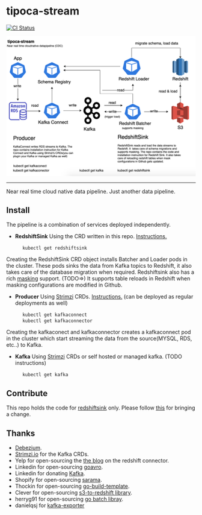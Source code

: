# tipoca-stream
[![CI Status](https://travis-ci.com/practo/tipoca-stream.svg?token=kWeQdLBoqkiCi2kdxHdt&branch=master)](https://travis-ci.com/practo/tipoca-stream)

<img src="arch.png">

---

Near real time cloud native data pipeline. Just another data pipeline.

## Install
The pipeline is a combination of services deployed independently.

- **RedshiftSink** Using the CRD written in this repo. [Instructions.](https://github.com/practo/tipoca-stream/blob/master/redshiftsink/README.md)
```
      kubectl get redshiftsink
```
Creating the RedshiftSink CRD object installs Batcher and Loader pods in the cluster. These pods sinks the data from Kafka topics to Redshift, it also takes care of the database migration when required. Redshiftsink also has a rich [masking](https://github.com/practo/tipoca-stream/blob/master/redshiftsink/MASKING.md) support. (TODO=>) It supports table reloads in Redshift when masking configurations are modified in Github.

- **Producer** Using [Strimzi](http://strimzi.io/) CRDs. [Instructions.](https://github.com/practo/tipoca-stream/blob/master/producer/README.md) (can be deployed as regular deployments as well)
```
      kubectl get kafkaconnect
      kubectl get kafkaconnector
```
Creating the kafkaconect and kafkaconnector creates a kafkaconnect pod in the cluster which start streaming the data from the source(MYSQL, RDS, etc..) to Kafka.

- **Kafka** Using [Strimzi](http://strimzi.io/) CRDs or self hosted or managed kafka. (TODO instructions)
```
      kubectl get kafka
```

## Contribute
This repo holds the code for [redshiftsink](./redshiftsink) only. Please follow [this](https://github.com/practo/tipoca-stream/blob/master/redshiftsink/README.md#contributing) for bringing a change.

## Thanks

- [Debezium](https://debezium.io/).
- [Strimzi.io](http://strimzi.io/) for the Kafka CRDs.
- Yelp for open-sourcing the [the blog](https://engineeringblog.yelp.com/2016/10/redshift-connector.html) on the redshift connector.
- Linkedin for open-sourcing [goavro](https://github.com/linkedin/goavro).
- Linkedin for donating [Kafka](https://kafka.apache.org).
- Shopify for open-sourcing [sarama](https://github.com/Shopify/sarama).
- Thockin for open-sourcing [go-build-template](https://github.com/thockin/go-build-template).
- Clever for open-sourcing [s3-to-redshift library](https://github.com/Clever/s3-to-redshift/).
- herryg91 for open-sourcing [go batch libray](https://github.com/herryg91/gobatch).
- danielqsj for [kafka-exporter](https://github.com/danielqsj/kafka_exporter)
